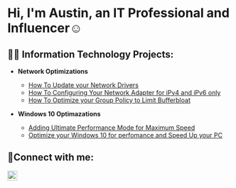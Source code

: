 <h1>Hi, I'm Austin, an IT Professional and Influencer</a>☺</h1>


<h2>👨‍💻 Information Technology Projects:</h2>

- <b>Network Optimizations</b>
  - [How To Update your Network Drivers](https://github.com/Workwithaustinw/Networkdrivers)
  - [How To Configuring Your Network Adapter for iPv4 and iPv6 only](https://github.com/Workwithaustinw/ipv4ipv6)
  - [How To Optimize your Group Policy to Limit Bufferbloat](https://github.com/Workwithaustinw/ticket-lifecycle)
  
 - <b>Windows 10 Optimazations</b>
   - [Adding Ultimate Performance Mode for Maximum Speed](https://github.com/Workwithaustinw/configure-ad)
   - [Optimize your Windows 10 for perfomance and Speed Up your PC](https://github.com/Workwithaustinw/azure-network-protocols)

<h2>🤳Connect with me:</h2>

[<img align="left" alt="Josh | Instagram" width="22px" src="https://cdn.jsdelivr.net/npm/simple-icons@v3/icons/instagram.svg" />][instagram]

[instagram]: https://www.instagram.com/Austintheprod
